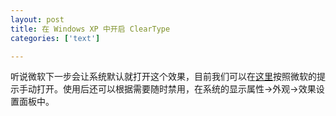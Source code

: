 ```yaml
---
layout: post
title: 在 Windows XP 中开启 ClearType
categories: ['text']

---
```


听说微软下一步会让系统默认就打开这个效果，目前我们可以在[这里](http://www.microsoft.com/typography/cleartype/tuner/Step1.aspx)按照微软的提示手动打开。使用后还可以根据需要随时禁用，在系统的显示属性->外观->效果设置面板中。